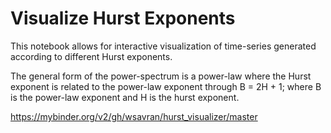 # Visualize Hurst Exponents

This notebook allows for interactive visualization of time-series generated
according to different Hurst exponents. 

The general form of the power-spectrum is a power-law where the Hurst exponent
is related to the power-law exponent through B = 2H + 1; where B is the
power-law exponent and H is the hurst exponent. 

https://mybinder.org/v2/gh/wsavran/hurst_visualizer/master
